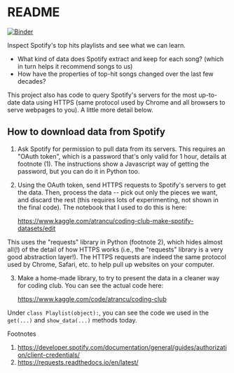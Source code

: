 README
======

[![Binder](https://mybinder.org/badge_logo.svg)](https://mybinder.org/v2/gh/DPHHSCodingClub/spotify/HEAD?labpath=analysis.ipynb)

Inspect Spotify's top hits playlists and see what we can learn.
* What kind of data does Spotify extract and keep for each song? (which in turn
  helps it recommend songs to us)
* How have the properties of top-hit songs changed over the last few decades?

This project also has code to query Spotify's servers for the most up-to-date
data using HTTPS (same protocol used by Chrome and all browsers to serve
webpages to you).  A little more detail below.

How to download data from Spotify
---------------------------------

1. Ask Spotify for permission to pull data from its servers.  This requires an
"OAuth token", which is a password that's only valid for 1 hour, details at
footnote (1).  The instructions show a Javascript way of getting the password,
but you can do it in Python too.

2. Using the OAuth token, send HTTPS requests to Spotify's servers to get the
data.  Then, process the data -- pick out only the pieces we want, and discard
the rest (this requires lots of experimenting, not shown in the final code).
The notebook that I used to do this is here:

    https://www.kaggle.com/atrancu/coding-club-make-spotify-datasets/edit

This uses the "requests" library in Python (footnote 2), which hides almost all(!) of
the detail of how HTTPS works (i.e., the "requests" library is a very good
abstraction layer!).  The HTTPS requests are indeed the same protocol used by
Chrome, Safari, etc. to help pull up websites on your computer.

3. Make a home-made library, to try to present the data in a cleaner way for
coding club.  You can see the actual code here:

    https://www.kaggle.com/code/atrancu/coding-club

Under `class Playlist(object):`, you can see the code we used in the `get(...)`
and `show_data(...)` methods today.

Footnotes
1. https://developer.spotify.com/documentation/general/guides/authorization/client-credentials/
2. https://requests.readthedocs.io/en/latest/
